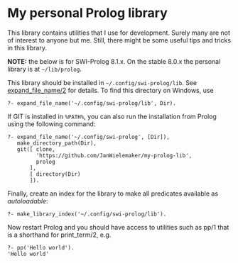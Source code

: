 # My personal Prolog library

This library contains utilities that I use for development. Surely many
are not of interest to anyone but me. Still, there might be some useful
tips and tricks in this library.

__NOTE:__ the below is for SWI-Prolog 8.1.x.  On the stable 8.0.x the
personal library is at ``~/lib/prolog``.

This library should be installed   in  ``~/.config/swi-prolog/lib``. See
[expand_file_name/2](https://www.swi-prolog.org/pldoc/doc_for?object=expand_file_name/2)
for details. To find this directory on Windows, use

    ?- expand_file_name('~/.config/swi-prolog/lib', Dir).

If GIT is installed in `%PATH%`, you can also run the installation from
Prolog using the following command:

    ?- expand_file_name('~/.config/swi-prolog', [Dir]),
       make_directory_path(Dir),
       git([ clone,
             'https://github.com/JanWielemaker/my-prolog-lib',
             prolog
           ],
           [ directory(Dir)
           ]).

Finally, create an  index  for  the   library  to  make  all  predicates
available as _autoloadable_:

    ?- make_library_index('~/.config/swi-prolog/lib').

Now restart Prolog and you should have access to utilities such as pp/1
that is a shorthand for print_term/2, e.g.

    ?- pp('Hello world').
    'Hello world'



